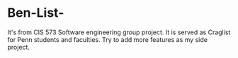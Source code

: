 # Ben-List-
It's from CIS 573 Software engineering group project. It is served as Craglist for Penn students and faculties. Try to add more features as my side project. 